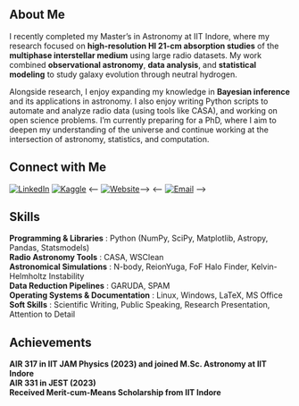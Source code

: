 <!-- ![Banner](./STScI-01EVT1GSB1BNPGCBJ96QJRM48N.png) -->

## About Me
I recently completed my Master’s in Astronomy at IIT Indore, where my research focused on **high-resolution HI 21-cm absorption studies** of the **multiphase interstellar medium** using large radio datasets. My work combined **observational astronomy**, **data analysis**, and **statistical modeling** to study galaxy evolution through neutral hydrogen.

Alongside research, I enjoy expanding my knowledge in **Bayesian inference** and its applications in astronomy. I also enjoy writing Python scripts to automate and analyze radio data (using tools like CASA), and working on open science problems. I’m currently preparing for a PhD, where I aim to deepen my understanding of the universe and continue working at the intersection of astronomy, statistics, and computation.

## Connect with Me
[![LinkedIn](https://img.shields.io/badge/LinkedIn-blue?logo=linkedin&logoColor=white)](https://www.linkedin.com/in/anushkaiit)
[![Kaggle](https://img.shields.io/badge/Kaggle-20beff?logo=kaggle&logoColor=white)](https://www.kaggle.com/anushkaagarwal04)
<-- [![Website](https://img.shields.io/badge/Website-000?logo=Google-chrome&logoColor=white)](https://anushkaagarwal21.github.io/)-->
<-- [![Email](https://img.shields.io/badge/Email-D14836?logo=gmail&logoColor=white)](mailto:agarwalanushka453@gmail.com) -->

## Skills
**Programming & Libraries** : Python (NumPy, SciPy, Matplotlib, Astropy, Pandas, Statsmodels)  
**Radio Astronomy Tools** : CASA, WSClean   
**Astronomical Simulations** : N-body, ReionYuga, FoF Halo Finder, Kelvin-Helmholtz Instability  
**Data Reduction Pipelines** : GARUDA, SPAM  
**Operating Systems & Documentation** : Linux, Windows, LaTeX, MS Office  
**Soft Skills** : Scientific Writing, Public Speaking, Research Presentation, Attention to Detail  
<!-- **Data Science Skills** : Data Cleaning, Data Visualization, Data Analysis --> 

## Achievements
**AIR 317 in IIT JAM Physics (2023) and joined M.Sc. Astronomy at IIT Indore**  
**AIR 331 in JEST (2023)**  
**Received Merit-cum-Means Scholarship from IIT Indore**
